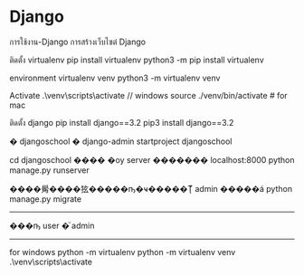 # Django
การใช้งาน-Django การสร้างเว็บไซต๋
 Django

ติดตั้ง virtualenv
pip install virtualenv
python3 -m pip install virtualenv

 environment
virtualenv venv
python3 -m virtualenv venv

Activate
.\venv\scripts\activate  // windows
source ./venv/bin/activate # for mac

ติดตั้ง  django
pip install django==3.2
pip3 install django==3.2

  � djangoschool �
django-admin startproject djangoschool

cd djangoschool ���� �ѹ server ������� localhost:8000
python manage.py runserver

����觷����㹡�����ҧ�ҹ�����Ţͧ admin �����á
python manage.py migrate

--------------------------------
���ҧ user �ͧ admin

***************************************
for windows
python -m virtualenv
python -m virtualenv venv
.\venv\scripts\activate
